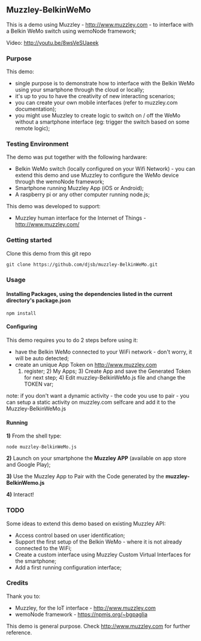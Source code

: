 ## Muzzley-BelkinWeMo

This is a demo using Muzzley - http://www.muzzley.com - to interface with a Belkin WeMo switch using wemoNode framework;

Video: http://youtu.be/8wsVeSUaeek

### Purpose

This demo:
  * single purpose is to demonstrate how to interface with the Belkin WeMo using your smartphone through the cloud or locally;
  * it's up to you to have the creativity of new interacting scenarios;
  * you can create your own mobile interfaces (refer to muzzley.com documentation);
  * you might use Muzzley to create logic to switch on / off the WeMo without a smartphone interface (eg: trigger the switch based on some remote logic);

### Testing Environment

The demo was put together with the following hardware:
  * Belkin WeMo switch (locally configured on your Wifi Network) - you can extend this demo and use Muzzley to configure the WeMo device through the wemoNode framework;
  * Smartphone running Muzzley App (iOS or Android);
  * A raspberry pi or any other computer running node.js;

This demo was developed to support:
  * Muzzley human interface for the Internet of Things - http://www.muzzley.com/


### Getting started

Clone this demo from this git repo

  <pre><code>git clone https://github.com/djsb/muzzley-BelkinWeMo.git</code></pre>

### Usage

#### Installing Packages, using the dependencies listed in the current directory's package.json

    npm install

#### Configuring

This demo requires you to do 2 steps before using it:
  * have the Belkin WeMo connected to your WiFi network - don't worry, it will be auto detected;
  * create an unique App Token on http://www.muzzley.com
      1) register; 2) My Apps; 3) Create App and save the Generated Token for next step; 4) Edit muzzley-BelkinWeMo.js file and change the TOKEN var;

  note: if you don't want a dynamic activity - the code you use to pair - you can setup a static activity on muzzley.com selfcare and add it to the Muzzley-BelkinWeMo.js

#### Running

**1)** From the shell type:
  <pre><code>node muzzley-BelkinWeMo.js</code></pre>

**2)** Launch on your smartphone the **Muzzley APP** (available on app store and Google Play);

**3)** Use the Muzzley App to Pair with the Code generated by the **muzzley-BelkinWemo.js**

**4)** Interact!

### TODO
Some ideas to extend this demo based on existing Muzzley API:
  * Access control based on user identification;
  * Support the first setup of the Belkin WeMo - where it is not already connected to the WiFi;
  * Create a custom interface using Muzzley Custom Virtual Interfaces for the smartphone;
  * Add a first running configuration interface;

### Credits
Thank you to:
  - Muzzley, for the IoT interface - http://www.muzzley.com
  - wemoNode framework - https://npmjs.org/~bgpaglia

This demo is general purpose. Check http://www.muzzley.com for further reference.